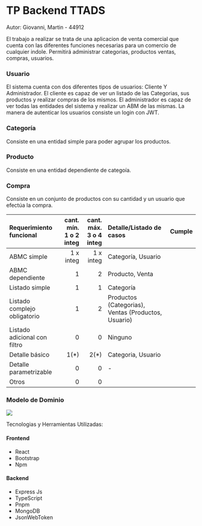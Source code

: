 # TP Backend TTADS

Autor: Giovanni, Martin - 44912

El trabajo a realizar se trata de una aplicacion de venta comercial que cuenta con las diferentes funciones necesarias para un comercio de cualquier indole. Permitirá administrar categorias, productos ventas, compras, usuarios. 

### Usuario
El sistema cuenta con dos diferentes tipos de usuarios: Cliente Y Administrador. El cliente es capaz de ver un listado de las Categorias, sus productos y realizar compras de los mismos. El administrador es capaz de ver todas las entidades del sistema y realizar un ABM de las mismas. La manera de autenticar los usuarios consiste un login con JWT.

### Categoría
Consiste en una entidad simple para poder agrupar los productos.

### Producto
Consiste en una entidad dependiente de categoía.

### Compra
Consiste en un conjunto de productos con su cantidad y un usuario que efectúa la compra.


|Requerimiento funcional|cant. mín.<br>1 o 2 integ|cant. máx.<br>3 o 4 integ|Detalle/Listado de casos|Cumple|
|:-|-:|-:|:-|-|
|ABMC simple|1 x integ|1 x integ|Categoría, Usuario|
|ABMC dependiente|1|2|Producto, Venta|
|Listado simple|1|1|Categoría|
|Listado complejo obligatorio|1|2|Productos (Categorias), Ventas (Productos, Usuario)|
|Listado adicional con filtro|0|0|Ninguno|
|Detalle básico|1(*)|2(*)|Categoria, Usuario|
|Detalle parametrizable|0|0|-|
|Otros|0|0||

### Modelo de Dominio
<img src="https://github.com/giovamarr/TTADS-Backend/assets/51095800/3c625df4-7879-4b73-8790-9aa16690a084" />

Tecnologias y Herramientas Utilizadas:
#### Frontend
  * React
  * Bootstrap
  * Npm

#### Backend
  * Express Js
  * TypeScript
  * Pnpm
  * MongoDB
  * JsonWebToken
